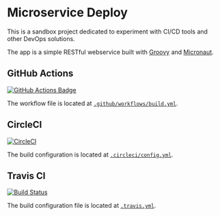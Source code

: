 # Microservice Deploy

This is a sandbox project dedicated to experiment with CI/CD tools and other DevOps solutions.

The app is a simple RESTful webservice built with [Groovy](https://groovy-lang.org/) and [Micronaut](https://micronaut.io/).

## GitHub Actions
[![GitHub Actions Badge](https://github.com/esuau/microservice-deploy/workflows/Build%20and%20publish/badge.svg)](https://github.com/esuau/microservice-deploy)

The workflow file is located at [`.github/workflows/build.yml`](https://github.com/esuau/microservice-deploy/blob/master/.github/workflows/build.yml). 

## CircleCI
[![CircleCI](https://circleci.com/gh/esuau/microservice-deploy.svg?style=svg)](https://circleci.com/gh/esuau/microservice-deploy)

The build configuration is located at [`.circleci/config.yml`](https://github.com/esuau/microservice-deploy/blob/master/.circleci/config.yml).

## Travis CI
[![Build Status](https://travis-ci.org/esuau/microservice-deploy.svg?branch=master)](https://travis-ci.org/esuau/microservice-deploy)

The build configuration file is located at [`.travis.yml`](https://github.com/esuau/microservice-deploy/blob/master/.travis.yml).
